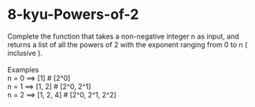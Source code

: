 # 8-kyu-Powers-of-2
Complete the function that takes a non-negative integer n as input, and returns a list of all the powers of 2 with the exponent ranging from 0 to n ( inclusive ).
<br><br>
Examples
<br>
n = 0  ==> [1]        # [2^0]
<br>
n = 1  ==> [1, 2]     # [2^0, 2^1]
<br>
n = 2  ==> [1, 2, 4]  # [2^0, 2^1, 2^2]
